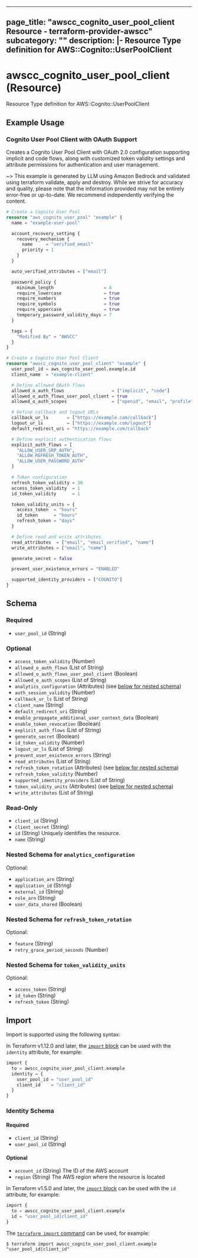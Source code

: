 
---
page_title: "awscc_cognito_user_pool_client Resource - terraform-provider-awscc"
subcategory: ""
description: |-
  Resource Type definition for AWS::Cognito::UserPoolClient
---

# awscc_cognito_user_pool_client (Resource)

Resource Type definition for AWS::Cognito::UserPoolClient

## Example Usage

### Cognito User Pool Client with OAuth Support

Creates a Cognito User Pool Client with OAuth 2.0 configuration supporting implicit and code flows, along with customized token validity settings and attribute permissions for authentication and user management.

~> This example is generated by LLM using Amazon Bedrock and validated using terraform validate, apply and destroy. While we strive for accuracy and quality, please note that the information provided may not be entirely error-free or up-to-date. We recommend independently verifying the content.

```terraform
# Create a Cognito User Pool
resource "aws_cognito_user_pool" "example" {
  name = "example-user-pool"

  account_recovery_setting {
    recovery_mechanism {
      name     = "verified_email"
      priority = 1
    }
  }

  auto_verified_attributes = ["email"]

  password_policy {
    minimum_length                   = 8
    require_lowercase                = true
    require_numbers                  = true
    require_symbols                  = true
    require_uppercase                = true
    temporary_password_validity_days = 7
  }

  tags = {
    "Modified By" = "AWSCC"
  }
}

# Create a Cognito User Pool Client
resource "awscc_cognito_user_pool_client" "example" {
  user_pool_id = aws_cognito_user_pool.example.id
  client_name  = "example-client"

  # Define allowed OAuth flows
  allowed_o_auth_flows                  = ["implicit", "code"]
  allowed_o_auth_flows_user_pool_client = true
  allowed_o_auth_scopes                 = ["openid", "email", "profile"]

  # Define callback and logout URLs
  callback_ur_ls       = ["https://example.com/callback"]
  logout_ur_ls         = ["https://example.com/logout"]
  default_redirect_uri = "https://example.com/callback"

  # Define explicit authentication flows
  explicit_auth_flows = [
    "ALLOW_USER_SRP_AUTH",
    "ALLOW_REFRESH_TOKEN_AUTH",
    "ALLOW_USER_PASSWORD_AUTH"
  ]

  # Token configuration
  refresh_token_validity = 30
  access_token_validity  = 1
  id_token_validity      = 1

  token_validity_units = {
    access_token  = "hours"
    id_token      = "hours"
    refresh_token = "days"
  }

  # Define read and write attributes
  read_attributes  = ["email", "email_verified", "name"]
  write_attributes = ["email", "name"]

  generate_secret = false

  prevent_user_existence_errors = "ENABLED"

  supported_identity_providers = ["COGNITO"]
}
```

<!-- schema generated by tfplugindocs -->
## Schema

### Required

- `user_pool_id` (String)

### Optional

- `access_token_validity` (Number)
- `allowed_o_auth_flows` (List of String)
- `allowed_o_auth_flows_user_pool_client` (Boolean)
- `allowed_o_auth_scopes` (List of String)
- `analytics_configuration` (Attributes) (see [below for nested schema](#nestedatt--analytics_configuration))
- `auth_session_validity` (Number)
- `callback_ur_ls` (List of String)
- `client_name` (String)
- `default_redirect_uri` (String)
- `enable_propagate_additional_user_context_data` (Boolean)
- `enable_token_revocation` (Boolean)
- `explicit_auth_flows` (List of String)
- `generate_secret` (Boolean)
- `id_token_validity` (Number)
- `logout_ur_ls` (List of String)
- `prevent_user_existence_errors` (String)
- `read_attributes` (List of String)
- `refresh_token_rotation` (Attributes) (see [below for nested schema](#nestedatt--refresh_token_rotation))
- `refresh_token_validity` (Number)
- `supported_identity_providers` (List of String)
- `token_validity_units` (Attributes) (see [below for nested schema](#nestedatt--token_validity_units))
- `write_attributes` (List of String)

### Read-Only

- `client_id` (String)
- `client_secret` (String)
- `id` (String) Uniquely identifies the resource.
- `name` (String)

<a id="nestedatt--analytics_configuration"></a>
### Nested Schema for `analytics_configuration`

Optional:

- `application_arn` (String)
- `application_id` (String)
- `external_id` (String)
- `role_arn` (String)
- `user_data_shared` (Boolean)


<a id="nestedatt--refresh_token_rotation"></a>
### Nested Schema for `refresh_token_rotation`

Optional:

- `feature` (String)
- `retry_grace_period_seconds` (Number)


<a id="nestedatt--token_validity_units"></a>
### Nested Schema for `token_validity_units`

Optional:

- `access_token` (String)
- `id_token` (String)
- `refresh_token` (String)

## Import

Import is supported using the following syntax:

In Terraform v1.12.0 and later, the [`import` block](https://developer.hashicorp.com/terraform/language/import) can be used with the `identity` attribute, for example:

```terraform
import {
  to = awscc_cognito_user_pool_client.example
  identity = {
    user_pool_id = "user_pool_id"
    client_id    = "client_id"
  }
}
```

<!-- schema generated by tfplugindocs -->
### Identity Schema

#### Required

- `client_id` (String)
- `user_pool_id` (String)

#### Optional

- `account_id` (String) The ID of the AWS account
- `region` (String) The AWS region where the resource is located

In Terraform v1.5.0 and later, the [`import` block](https://developer.hashicorp.com/terraform/language/import) can be used with the `id` attribute, for example:

```terraform
import {
  to = awscc_cognito_user_pool_client.example
  id = "user_pool_id|client_id"
}
```

The [`terraform import` command](https://developer.hashicorp.com/terraform/cli/commands/import) can be used, for example:

```shell
$ terraform import awscc_cognito_user_pool_client.example "user_pool_id|client_id"
```
